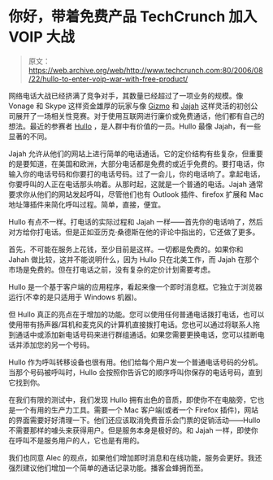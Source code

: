 # 你好，带着免费产品 TechCrunch 加入 VOIP 大战

> 原文：<https://web.archive.org/web/http://www.techcrunch.com:80/2006/08/22/hullo-to-enter-voip-war-with-free-product/>

 [](https://web.archive.org/web/20220702060705/http://www.hullo.com/) 网络电话大战已经挤满了竞争对手，其数量已经超过了一项业务的规模。像 Vonage 和 Skype 这样资金雄厚的玩家与像 [Gizmo](https://web.archive.org/web/20220702060705/http://www.beta.techcrunch.com/tag/gizmo) 和 [Jajah](https://web.archive.org/web/20220702060705/http://www.jajah.com/) 这样灵活的初创公司展开了一场相关性竞赛。对于使用互联网进行廉价或免费通话，他们都有自己的想法。最近的参赛者 [Hullo](https://web.archive.org/web/20220702060705/http://www.hullo.com/) ，是人群中有价值的一员。Hullo 最像 Jajah，有一些显著的不同。

Jajah 允许从他们的网站上进行简单的电话通话。它的定价结构有些复杂，但重要的是要知道，在美国和欧洲，大部分电话都是免费的或近乎免费的。要打电话，你输入你的电话号码和你要打的电话号码。过了一会儿，你的电话响了。拿起电话，你要呼叫的人正在电话那头响着。从那时起，这就是一个普通的电话。Jajah 通常要求你从他们的网站发起呼叫，尽管他们也有 Outlook 插件、firefox 扩展和 Mac 地址簿插件来简化呼叫过程。简单，直接，便宜。

 Hullo 有点不一样。打电话的实际过程和 Jajah 一样——首先你的电话响了，然后对方给你打电话。但是正如亚历克·桑德斯在他的评论中指出的，它还做了更多。

首先，不可能在服务上花钱，至少目前是这样。一切都是免费的。如果你和 Jahah 做比较，这并不能说明什么，因为 Hullo 只在北美工作，而 Jajah 在那个市场是免费的。但在打电话之前，没有复杂的定价计划需要考虑。

Hullo 是一个基于客户端的应用程序，看起来像一个即时消息框。它独立于浏览器运行(不幸的是只适用于 Windows 机器)。

但 Hullo 真正的亮点在于增加的功能。您可以使用任何普通电话拨打电话，也可以使用带有扬声器/耳机和麦克风的计算机直接拨打电话。您也可以通过将联系人拖到通话中或添加新电话号码来进行群组通话。如果您需要更换电话，您可以挂断电话并添加您的另一个号码。

Hullo 作为呼叫转移设备也很有用。他们给每个用户发一个普通电话号码的分机。当那个号码被呼叫时，Hullo 会按照你告诉它的顺序呼叫你保存的电话号码，直到它找到你。

在我们有限的测试中，我们发现 Hullo 拥有出色的音质，即使你不在电脑旁，它也是一个有用的生产力工具。需要一个 Mac 客户端(或者一个 Firefox 插件)，网站的界面需要好好清理一下。他们还应该取消免费音乐会门票的促销活动——Hullo 不需要那样的噱头来获得用户。但是服务本身是极好的。和 Jajah 一样，即使你在呼叫不是服务用户的人，它也是有用的。

我们也同意 Alec 的观点，如果他们增加即时消息和在线功能，服务会更好。我还强烈建议他们增加一个简单的通话记录功能。播客会蜂拥而至。